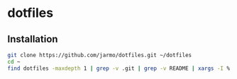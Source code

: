 # dotfiles

## Installation

```sh
git clone https://github.com/jarmo/dotfiles.git ~/dotfiles
cd ~
find dotfiles -maxdepth 1 | grep -v .git | grep -v README | xargs -I % ln -s %
```
